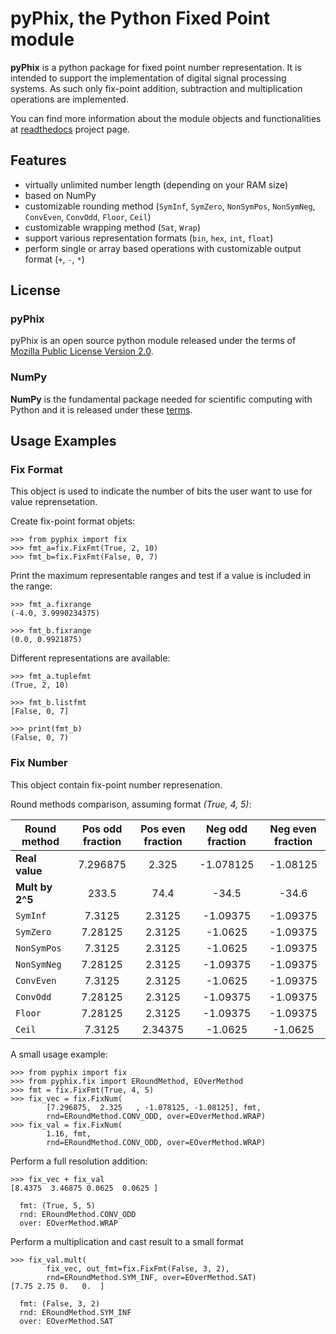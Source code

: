 # pyPhix, the Python Fixed Point module

**pyPhix** is a python package for fixed point number representation.
It is intended to support the implementation of digital signal processing systems.
As such only fix-point addition, subtraction and multiplication operations are implemented.

You can find more information about the module objects and functionalities at
[readthedocs](https://pyphix.readthedocs.io/en/latest/) project page.

## Features

* virtually unlimited number length (depending on your RAM size)
* based on NumPy
* customizable rounding method (```SymInf```, ```SymZero```, ```NonSymPos```,
```NonSymNeg```, ```ConvEven```, ```ConvOdd```, ```Floor```, ```Ceil```)
* customizable wrapping method (```Sat```, ```Wrap```)
* support various representation formats (```bin```, ```hex```, ```int```, ```float```)
* perform single or array based operations with customizable output format (```+```, ```-```, ```*```)

## License

### pyPhix
pyPhix is an open source python module released under the terms of
[Mozilla Public License Version 2.0](LICENSE.txt).

### NumPy
**NumPy** is the fundamental package needed for scientific computing with Python and it is released under these
[terms](https://github.com/numpy/numpy/blob/master/LICENSE.txt "Numpy license").

## Usage Examples

### Fix Format

This object is used to indicate the number of bits the user want to use for value reprensetation.

Create fix-point format objets:
```
>>> from pyphix import fix
>>> fmt_a=fix.FixFmt(True, 2, 10)
>>> fmt_b=fix.FixFmt(False, 0, 7)
```

Print the maximum representable ranges and test if a value is included in the range:
```
>>> fmt_a.fixrange
(-4.0, 3.9990234375)

>>> fmt_b.fixrange
(0.0, 0.9921875)
```

Different representations are available:
```
>>> fmt_a.tuplefmt
(True, 2, 10)

>>> fmt_b.listfmt
[False, 0, 7]

>>> print(fmt_b)
(False, 0, 7)
```

### Fix Number

This object contain fix-point number represenation.

Round methods comparison, assuming format *(True, 4, 5)*:

| Round method  | Pos odd fraction | Pos even fraction | Neg odd fraction | Neg even fraction |
|---------------|:----------------:|:-----------------:|:----------------:|:-----------------:|
|**Real value** |7.296875          |2.325              |-1.078125         |-1.08125           |
|**Mult by 2^5**|233.5             |74.4               |-34.5             |-34.6              |
|```SymInf```   |7.3125            |2.3125             |-1.09375          |-1.09375           |
|```SymZero```  |7.28125           |2.3125             |-1.0625           |-1.09375           |
|```NonSymPos```|7.3125            |2.3125             |-1.0625           |-1.09375           |
|```NonSymNeg```|7.28125           |2.3125             |-1.09375          |-1.09375           |
|```ConvEven``` |7.3125            |2.3125             |-1.0625           |-1.09375           |
|```ConvOdd```  |7.28125           |2.3125             |-1.09375          |-1.09375           |
|```Floor```    |7.28125           |2.3125             |-1.09375          |-1.09375           |
|```Ceil```     |7.3125            |2.34375            |-1.0625           |-1.0625            |

A small usage example:
```
>>> from pyphix import fix
>>> from pyphix.fix import ERoundMethod, EOverMethod
>>> fmt = fix.FixFmt(True, 4, 5)
>>> fix_vec = fix.FixNum(
        [7.296875,  2.325   , -1.078125, -1.08125], fmt,
        rnd=ERoundMethod.CONV_ODD, over=EOverMethod.WRAP)
>>> fix_val = fix.FixNum(
        1.16, fmt,
        rnd=ERoundMethod.CONV_ODD, over=EOverMethod.WRAP)
```

Perform a full resolution addition:
```
>>> fix_vec + fix_val
[8.4375  3.46875 0.0625  0.0625 ]

  fmt: (True, 5, 5)
  rnd: ERoundMethod.CONV_ODD
  over: EOverMethod.WRAP
```

Perform a multiplication and cast result to a small format
```
>>> fix_val.mult(
        fix_vec, out_fmt=fix.FixFmt(False, 3, 2),
        rnd=ERoundMethod.SYM_INF, over=EOverMethod.SAT)
[7.75 2.75 0.   0.  ]

  fmt: (False, 3, 2)
  rnd: ERoundMethod.SYM_INF
  over: EOverMethod.SAT
```
